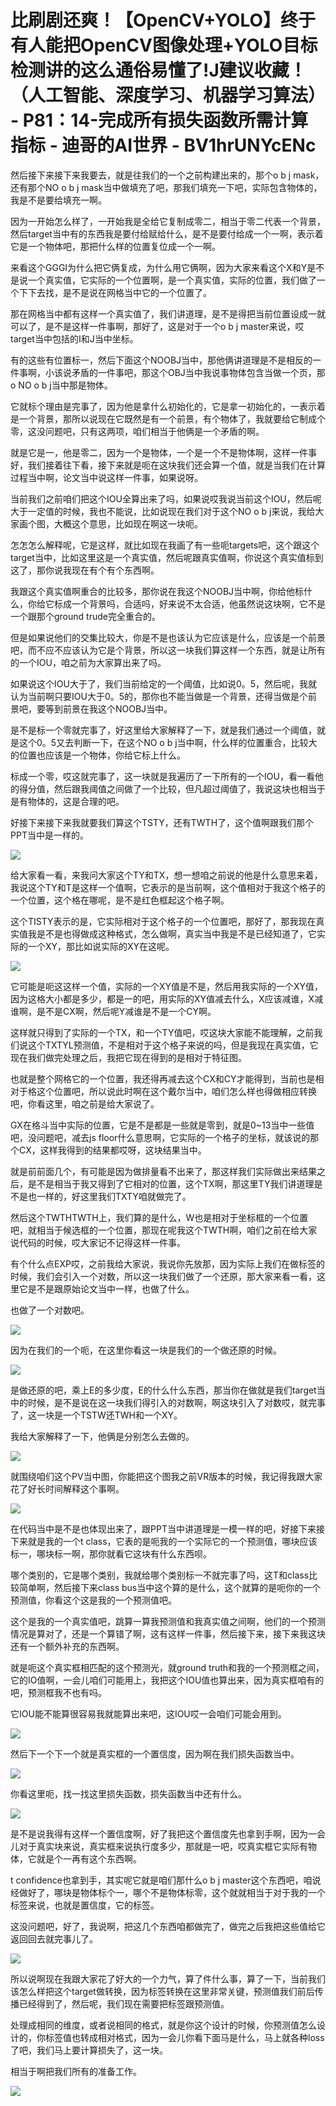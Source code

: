 # 比刷剧还爽！【OpenCV+YOLO】终于有人能把OpenCV图像处理+YOLO目标检测讲的这么通俗易懂了!J建议收藏！（人工智能、深度学习、机器学习算法） - P81：14-完成所有损失函数所需计算指标 - 迪哥的AI世界 - BV1hrUNYcENc

然后接下来接下来我要去，就是往我们的一个之前构建出来的，那个o b j mask，还有那个NO o b j mask当中做填充了吧，那我们填充一下吧，实际包含物体的，我是不是要给填充一啊。

因为一开始怎么样了，一开始我是全给它复制成零二，相当于零二代表一个背景，然后target当中有的东西我是要付给赋给什么，是不是要付给成一个一啊，表示着它是一个物体吧，那把什么样的位置复位成一个一啊。

来看这个GGGI为什么把它俩复成，为什么用它俩啊，因为大家来看这个X和Y是不是说一个真实值，它实际的一个位置啊，是一个真实值，实际的位置，我们做了一个下下去找，是不是说在网格当中它的一个位置了。

那在网格当中都有这样一个真实值了，我们讲道理，是不是得把当前位置设成一就可以了，是不是这样一件事啊，那好了，这是对于一个o b j master来说，哎target当中包括的I和J当中坐标。

有的这些有位置标一，然后下面这个NOOBJ当中，那他俩讲道理是不是相反的一件事啊，小该说矛盾的一件事吧，那这个OBJ当中我说事物体包含当做一个页，那o NO o b j当中那是物体。

它就标个理由是完事了，因为他是拿什么初始化的，它是拿一初始化的，一表示着是一个背景，那所以说现在它既然是有一个前景，有个物体了，我就要给它制成个零，这没问题吧，只有这两项，咱们相当于他俩是一个矛盾的啊。

就是它是一，他是零二，因为一个是物体，一个是一个不是物体啊，这样一件事好，我们接着往下看，接下来就是呃在这块我们还会算一个值，就是当我们在计算过程当中啊，论文当中说这样一件事，如果说呀。

当前我们之前咱们把这个IOU全算出来了吗，如果说哎我说当前这个IOU，然后呢大于一定值的时候，我也不能说，比如说现在我们对于这个NO o b j来说，我给大家画个图，大概这个意思，比如现在啊这一块呃。

怎怎怎么解释呢，它是这样，就比如现在我画了有一些呃targets吧，这个跟这个target当中，比如这里这是一个真实值，然后呢跟真实值啊，你说这个真实值标到这了，那你说我现在有个有个东西啊。

我跟这个真实值啊重合的比较多，那你说在我这个NOOBJ当中啊，你给他标什么，你给它标成一个背景吗，合适吗，好来说不太合适，他虽然说这块啊，它不是一个跟那个ground trude完全重合的。

但是如果说他们的交集比较大，你是不是也该认为它应该是什么，应该是一个前景吧，而不应不应该认为它是个背景，所以这一块我们算这样一个东西，就是让所有的一个IOU，咱之前为大家算出来了吗。

如果说这个IOU大于了，我们当前给定的一个阈值，比如说0。5，然后呢，我就认为当前啊只要IOU大于0。5的，那你也不能当做是一个背景，还得当做是个前景吧，要等到前景在我这个NOOBJ当中。

是不是标一个零就完事了，好这里给大家解释了一下，就是我们通过一个阈值，就是这个0。5又去判断一下，在这个NO o b j当中啊，什么样的位置重合，比较大的位置也应该是一个物体，你给它标上什么。

标成一个零，哎这就完事了，这一块就是我遍历了一下所有的一个IOU，看一看他的得分值，然后跟我阈值之间做了一个比较，但凡超过阈值了，我说这块也相当于是有物体的，这是合理的吧。

好接下来接下来我就要我们算这个TSTY，还有TWTH了，这个值啊跟我们那个PPT当中是一样的。

![](img/515639ff7c27bd636920777bf6df01d2_1.png)

给大家看一看，来我问大家这个TY和TX，想一想咱之前说的他是什么意思来着，我说这个TY和T是这样一个值啊，它表示的是当前啊，这个值相对于我这个格子的一个位置，这个格在哪呢，是不是红色框起这个格子啊。

这个TISTY表示的是，它实际相对于这个格子的一个位置吧，那好了，那我现在真实值我是不是也得做成这种格式，怎么做啊，真实当中我是不是已经知道了，它实际的一个XY，那比如说实际的XY在这呢。



![](img/515639ff7c27bd636920777bf6df01d2_3.png)

它可能是呃这这样一个值，实际的一个XY值是不是，然后用我实际的一个XY值，因为这格大小都是多少，都是一的吧，用实际的XY值减去什么，X应该减谁，X减谁啊，是不是CX啊，然后呢Y减谁是不是一个CY啊。

这样就只得到了实际的一个TX，和一个TY值吧，哎这块大家能不能理解，之前我们说这个TXTYL预测值，不是相对于这个格子来说的吗，但是我现在真实值，它现在我们做完处理之后，我把它现在得到的是相对于特征图。

也就是整个网格它的一个位置，我还得再减去这个CX和CY才能得到，当前也是相对于格这个位置吧，所以说此时啊在这个戴尔当中，咱们怎么样也得做相应转换吧，你看这里，咱之前是给大家说了。

GX在格斗当中实际的位置，它是不是都是一些就是零到，就是0~13当中一些值吧，没问题吧，减去js floor什么意思啊，它实际的一个格子的坐标，就该说的那个CX，这样我得到的结果都哎呀，这块结果当中。

就是前前面几个，有可能是因为做排量看不出来了，那这样我们实际做出来结果之后，是不是相当于我又得到了它相对的位置，这个TX啊，那这里TY我们讲道理是不是也一样的，好这里我们TXTY咱就做完了。

然后这个TWTHTWTH上，我们算的是什么，W也是相对于坐标框的一个位置吧，就相当于候选框的一个位置，那现在呢我这个TWTH啊，咱们之前在给大家说代码的时候，哎大家记不记得这样一件事。

有个什么点EXP哎，之前我给大家说，我说你先放那，因为实际上我们在做标签的时候，我们会引入一个对数，所以这一块我们做了一个还原，那大家来看一看，这里它是不是跟原始论文当中一样，也做了什么。

也做了一个对数吧。

![](img/515639ff7c27bd636920777bf6df01d2_5.png)

因为在我们的一个呃，在这里你看这一块是我们的一个做还原的时候。

![](img/515639ff7c27bd636920777bf6df01d2_7.png)

是做还原的吧，乘上E的多少度，E的什么什么东西，那当你在做就是我们target当中的时候，是不是说在这一块我们得引入的对数啊，啊这块引入了对数哎，就完事了，这一块是一个TSTW还TWH和一个XY。

我给大家解释了一下，他俩是分别怎么去做的。

![](img/515639ff7c27bd636920777bf6df01d2_9.png)

就围绕咱们这个PV当中图，你能把这个图我之前VR版本的时候，我记得我跟大家花了好长时间解释这个事啊。

![](img/515639ff7c27bd636920777bf6df01d2_11.png)

在代码当中是不是也体现出来了，跟PPT当中讲道理是一模一样的吧，好接下来接下来就是我的一个t class，它表的是呃我的一个实际它的一个预测值，哪块应该标一，哪块标一啊，那你就看它这块有什么东西呗。

哪个类别的，它是哪个类别，我就给哪个类别标一不就完事了吗，这T和class比较简单啊，然后接下来class bus当中这个算的是什么，这个就算的是呃你的一个预测值，你看这个这是我的一个预测值吧。

这个是我的一个真实值吧，跳算一算我预测值和我真实值之间啊，他们的一个预测情况是算对了，还是一个算错了啊，这有这样一件事，然后接下来，接下来我这块还有一个额外补充的东西啊。

就是呃这个真实框相匹配的这个预测光，就ground truth和我的一个预测框之间，它的IO值啊，一会儿咱们可能用上，我把这个IOU值也算出来，因为真实框咱有的吧，预测框我不也有吗。

它IOU能不能算很容易我就能算出来吧，这IOU哎一会咱们可能会用到。

![](img/515639ff7c27bd636920777bf6df01d2_13.png)

然后下一个下一个就是真实框的一个置信度，因为啊在我们损失函数当中。

![](img/515639ff7c27bd636920777bf6df01d2_15.png)

你看这里呃，找一找这里损失函数，损失函数当中还有什么。

![](img/515639ff7c27bd636920777bf6df01d2_17.png)

是不是说我得有这样一个置信度啊，好了我把这个置信度先也拿到手啊，因为一会儿对于真实块来说，真实框来说执行度多少，那就是一吧，哎真实框它实际有物体，它就是个一再有这个东西啊。

t confidence也拿到手，其实呢它就是咱们那什么o b j master这个东西吧，咱说经做好了，哪块是物体标个一，哪个不是物体标零，这个就就相当于对于我的一个标签来说，也就是置信度，它的标签。

这没问题吧，好了，我说啊，把这几个东西咱都做完了，做完之后我把这些值给它返回回去就完事儿了。

![](img/515639ff7c27bd636920777bf6df01d2_19.png)

所以说啊现在我跟大家花了好大的一个力气，算了件什么事，算了一下，当前我们该怎么样把这个target做转换，因为标签转换在这里非常关键，预测值我们前后传播已经得到了，然后呢，我们现在需要把标签跟预测值。

处理成相同的维度，或者说相同的格式，就是你这个设计的时候，你预测值怎么设计的，你标签值也转成相对格式，因为一会儿你看下面马是什么，马上就各种loss了吧，我们马上要计算损失了，这一块。

相当于啊把我们所有的准备工作。

![](img/515639ff7c27bd636920777bf6df01d2_21.png)